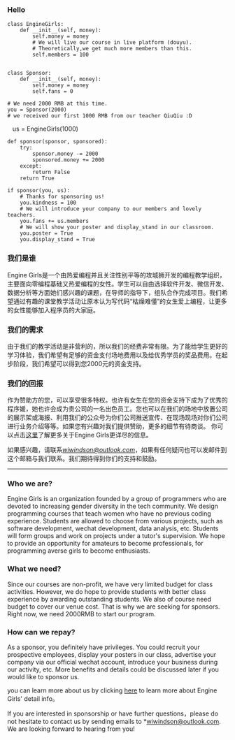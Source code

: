 ### Hello

    class EngineGirls:
        def __init__(self, money):
            self.money = money
            # We will live our course in live platform (douyu).
            # Theoretically,we get much more members than this.
            self.members = 100


    class Sponsor:
        def __init__(self, money):
            self.money = money
            self.fans = 0

    # We need 2000 RMB at this time.
    you = Sponsor(2000)
    # we received our first 1000 RMB from our teacher QiuQiu :D
    us = EngineGirls(1000)


    def sponsor(sponsor, sponsored):
        try:
            sponsor.money -= 2000
            sponsored.money += 2000
        except:
            return False
        return True

    if sponsor(you, us):
        # Thanks for sponsoring us!
        you.kindness = 100
        # We will introduce your company to our members and lovely teachers.
        you.fans += us.members
        # We will show your poster and display_stand in our classroom.
        you.poster = True
        you.display_stand = True


### 我们是谁
Engine Girls是一个由热爱编程并且关注性别平等的攻城狮开发的编程教学组织，主要面向零编程基础又热爱编程的女性。学生可以自由选择软件开发、微信开发、数据分析等方面她们感兴趣的课题，在导师的指导下，组队合作完成项目。我们希望通过有趣的课堂教学活动让原本认为写代码“枯燥难懂”的女生爱上编程，让更多的女性能够加入程序员的大家庭。

### 我们的需求
由于我们的教学活动是非营利的，所以我们的经费非常有限。为了能给学生更好的学习体验，我们希望有足够的资金支付场地费用以及给优秀学员的奖品费用。在起步阶段，我们希望可以得到您2000元的资金支持。

### 我们的回报
作为赞助方的您，可以享受很多特权。也许有女生在您的资金支持下成为了优秀的程序媛，她也许会成为贵公司的一名出色员工。您也可以在我们的场地中放置公司的展示架或海报、利用我们的公众号为你们公司推送宣传、在现场现场对你们公司进行业务介绍等等。如果您有兴趣对我们提供赞助，更多的细节有待商谈。
你可以点击[这里](https://mp.weixin.qq.com/s?__biz=MzIzMjQzODkxNQ==&mid=2247483703&idx=1&sn=db56a3346d9fc7ce0b3aeb873716275b&chksm=e895acdbdfe225cdfd060ad98985bfb1c2c160e803be07677ca47e9d5041cb0fdf8cd8267706&mpshare=1&scene=1&srcid=0317lgeQ137qCo2XDXdNz5u7#rd)了解更多关于Engine Girls更详尽的信息。

如果感兴趣，请联系*wiwindson@outlook.com*，如果有任何疑问也可以发邮件到这个邮箱与我们联系。我们期待得到你们的支持和鼓励。

___
### Who we are?
Engine Girls is an organization founded by a group of programmers who are devoted to increasing gender diversity in the tech community. We design programming courses that teach women who have no previous coding experience. Students are allowed to choose from various projects, such as software development, wechat development, data analysis, etc. Students will form groups and work on projects under a tutor's supervision. We hope to provide an opportunity for amateurs to become professionals, for programming averse girls to become enthusiasts.

### What we need?
Since our courses are non-profit, we have very limited budget for class activities. However, we do hope to provide students with better class experience by awarding outstanding students. We also of course need budget to cover our venue cost. That is why we are seeking for sponsors. Right now, we need 2000RMB to start our program.

### How can we repay?
As a sponsor, you definitely have privileges. You could recruit your prospective employees, display your posters in our class, advertise your company via our official wechat account, introduce your business during our activity, etc. More benefits and details could be discussed later if you would like to sponsor us.

you can learn more about us by clicking [here](https://mp.weixin.qq.com/s?__biz=MzIzMjQzODkxNQ==&mid=2247483703&idx=1&sn=db56a3346d9fc7ce0b3aeb873716275b&chksm=e895acdbdfe225cdfd060ad98985bfb1c2c160e803be07677ca47e9d5041cb0fdf8cd8267706&mpshare=1&scene=1&srcid=0317lgeQ137qCo2XDXdNz5u7#rd) to learn more about Engine Girls' detail info。

If you are interested in sponsorship or have further questions，please do not hesitate to contact us by sending emails to *wiwindson@outlook.com. We are looking forward to hearing from you!
